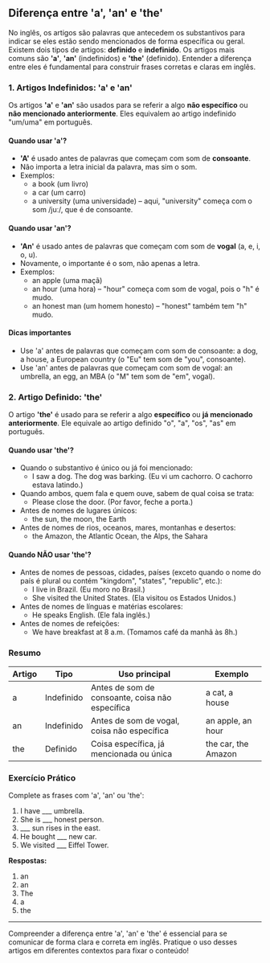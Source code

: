 
## Diferença entre 'a', 'an' e 'the'

No inglês, os artigos são palavras que antecedem os substantivos para indicar se eles estão sendo mencionados de forma específica ou geral. Existem dois tipos de artigos: **definido** e **indefinido**. Os artigos mais comuns são **'a'**, **'an'** (indefinidos) e **'the'** (definido). Entender a diferença entre eles é fundamental para construir frases corretas e claras em inglês.

### 1. Artigos Indefinidos: 'a' e 'an'

Os artigos **'a'** e **'an'** são usados para se referir a algo **não específico** ou **não mencionado anteriormente**. Eles equivalem ao artigo indefinido "um/uma" em português.

#### Quando usar 'a'?

- **'A'** é usado antes de palavras que começam com som de **consoante**.
- Não importa a letra inicial da palavra, mas sim o som.
- Exemplos:
  - a book (um livro)
  - a car (um carro)
  - a university (uma universidade) – aqui, "university" começa com o som /juː/, que é de consoante.

#### Quando usar 'an'?

- **'An'** é usado antes de palavras que começam com som de **vogal** (a, e, i, o, u).
- Novamente, o importante é o som, não apenas a letra.
- Exemplos:
  - an apple (uma maçã)
  - an hour (uma hora) – "hour" começa com som de vogal, pois o "h" é mudo.
  - an honest man (um homem honesto) – "honest" também tem "h" mudo.

#### Dicas importantes

- Use 'a' antes de palavras que começam com som de consoante: a dog, a house, a European country (o "Eu" tem som de "you", consoante).
- Use 'an' antes de palavras que começam com som de vogal: an umbrella, an egg, an MBA (o "M" tem som de "em", vogal).

### 2. Artigo Definido: 'the'

O artigo **'the'** é usado para se referir a algo **específico** ou **já mencionado anteriormente**. Ele equivale ao artigo definido "o", "a", "os", "as" em português.

#### Quando usar 'the'?

- Quando o substantivo é único ou já foi mencionado:
  - I saw a dog. The dog was barking. (Eu vi um cachorro. O cachorro estava latindo.)
- Quando ambos, quem fala e quem ouve, sabem de qual coisa se trata:
  - Please close the door. (Por favor, feche a porta.)
- Antes de nomes de lugares únicos:
  - the sun, the moon, the Earth
- Antes de nomes de rios, oceanos, mares, montanhas e desertos:
  - the Amazon, the Atlantic Ocean, the Alps, the Sahara

#### Quando NÃO usar 'the'?

- Antes de nomes de pessoas, cidades, países (exceto quando o nome do país é plural ou contém "kingdom", "states", "republic", etc.):
  - I live in Brazil. (Eu moro no Brasil.)
  - She visited the United States. (Ela visitou os Estados Unidos.)
- Antes de nomes de línguas e matérias escolares:
  - He speaks English. (Ele fala inglês.)
- Antes de nomes de refeições:
  - We have breakfast at 8 a.m. (Tomamos café da manhã às 8h.)

### Resumo

| Artigo | Tipo        | Uso principal                                      | Exemplo                |
|--------|-------------|----------------------------------------------------|------------------------|
| a      | Indefinido  | Antes de som de consoante, coisa não específica    | a cat, a house         |
| an     | Indefinido  | Antes de som de vogal, coisa não específica        | an apple, an hour      |
| the    | Definido    | Coisa específica, já mencionada ou única           | the car, the Amazon    |

### Exercício Prático

Complete as frases com 'a', 'an' ou 'the':

1. I have ___ umbrella.
2. She is ___ honest person.
3. ___ sun rises in the east.
4. He bought ___ new car.
5. We visited ___ Eiffel Tower.

**Respostas:**
1. an
2. an
3. The
4. a
5. the

---

Compreender a diferença entre 'a', 'an' e 'the' é essencial para se comunicar de forma clara e correta em inglês. Pratique o uso desses artigos em diferentes contextos para fixar o conteúdo!
```
